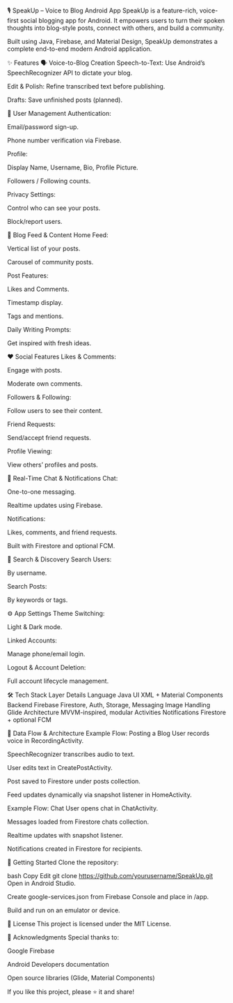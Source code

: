 🎙️ SpeakUp – Voice to Blog Android App
SpeakUp is a feature-rich, voice-first social blogging app for Android. It empowers users to turn their spoken thoughts into blog-style posts, connect with others, and build a community.

Built using Java, Firebase, and Material Design, SpeakUp demonstrates a complete end-to-end modern Android application.

✨ Features
🗣️ Voice-to-Blog Creation
Speech-to-Text: Use Android’s SpeechRecognizer API to dictate your blog.

Edit & Polish: Refine transcribed text before publishing.

Drafts: Save unfinished posts (planned).

👤 User Management
Authentication:

Email/password sign-up.

Phone number verification via Firebase.

Profile:

Display Name, Username, Bio, Profile Picture.

Followers / Following counts.

Privacy Settings:

Control who can see your posts.

Block/report users.

📰 Blog Feed & Content
Home Feed:

Vertical list of your posts.

Carousel of community posts.

Post Features:

Likes and Comments.

Timestamp display.

Tags and mentions.

Daily Writing Prompts:

Get inspired with fresh ideas.

❤️ Social Features
Likes & Comments:

Engage with posts.

Moderate own comments.

Followers & Following:

Follow users to see their content.

Friend Requests:

Send/accept friend requests.

Profile Viewing:

View others’ profiles and posts.

💬 Real-Time Chat & Notifications
Chat:

One-to-one messaging.

Realtime updates using Firebase.

Notifications:

Likes, comments, and friend requests.

Built with Firestore and optional FCM.

🔎 Search & Discovery
Search Users:

By username.

Search Posts:

By keywords or tags.

⚙️ App Settings
Theme Switching:

Light & Dark mode.

Linked Accounts:

Manage phone/email login.

Logout & Account Deletion:


Full account lifecycle management.

🛠️ Tech Stack
Layer	Details
Language	Java
UI	XML + Material Components
Backend	Firebase Firestore, Auth, Storage, Messaging
Image Handling	Glide
Architecture	MVVM-inspired, modular Activities
Notifications	Firestore + optional FCM


🧭 Data Flow & Architecture
Example Flow: Posting a Blog
User records voice in RecordingActivity.

SpeechRecognizer transcribes audio to text.

User edits text in CreatePostActivity.

Post saved to Firestore under posts collection.

Feed updates dynamically via snapshot listener in HomeActivity.

Example Flow: Chat
User opens chat in ChatActivity.

Messages loaded from Firestore chats collection.

Realtime updates with snapshot listener.

Notifications created in Firestore for recipients.

🚀 Getting Started
Clone the repository:

bash
Copy
Edit
git clone https://github.com/yourusername/SpeakUp.git
Open in Android Studio.

Create google-services.json from Firebase Console and place in /app.

Build and run on an emulator or device.


📄 License
This project is licensed under the MIT License.

🙏 Acknowledgments
Special thanks to:

Google Firebase

Android Developers documentation

Open source libraries (Glide, Material Components)

If you like this project, please ⭐ it and share!

